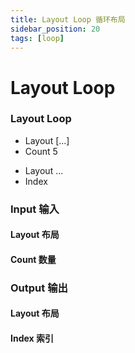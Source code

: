 ```yaml
---
title: Layout Loop 循环布局
sidebar_position: 20
tags: [loop]
---
```


# Layout Loop

<div className="patch-container">
    <div className="patch processor">
        <h3>Layout Loop</h3>
        <ul className="inputs">
            <li>Layout <span> [...] </span></li>
            <li>Count <span>5</span></li>
        </ul>
        <ul className="outputs">
            <li>Layout <span>...</span></li>
            <li>Index</li> 
        </ul>
    </div>
</div>

<div className="port-descriptions">
<div className="inputs">

### Input 输入

#### Layout 布局

#### Count 数量

</div>
<div className="outputs">

### Output 输出

#### Layout 布局

#### Index 索引

</div>
</div>